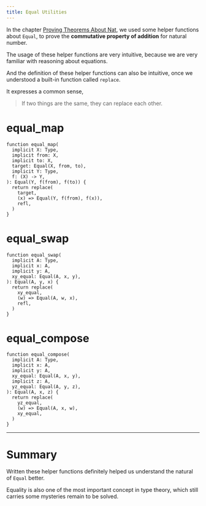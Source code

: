 ```yaml
---
title: Equal Utilities
---
```


In the chapter [Proving Theorems About Nat](../datatypes/proving-theorems-about-nat.md),
we used some helper functions about `Equal`,
to prove the **commutative property of addition** for natural number.

The usage of these helper functions are very intuitive,
because we are very familiar with reasoning about equations.

And the definition of these helper functions can also be intuitive,
once we understood a built-in function called `replace`.

It expresses a common sense,

> If two things are the same, they can replace each other.

# equal_map

```cicada
function equal_map(
  implicit X: Type,
  implicit from: X,
  implicit to: X,
  target: Equal(X, from, to),
  implicit Y: Type,
  f: (X) -> Y,
): Equal(Y, f(from), f(to)) {
  return replace(
    target,
    (x) => Equal(Y, f(from), f(x)),
    refl,
  )
}
```

# equal_swap

```cicada
function equal_swap(
  implicit A: Type,
  implicit x: A,
  implicit y: A,
  xy_equal: Equal(A, x, y),
): Equal(A, y, x) {
  return replace(
    xy_equal,
    (w) => Equal(A, w, x),
    refl,
  )
}
```

# equal_compose

```cicada
function equal_compose(
  implicit A: Type,
  implicit x: A,
  implicit y: A,
  xy_equal: Equal(A, x, y),
  implicit z: A,
  yz_equal: Equal(A, y, z),
): Equal(A, x, z) {
  return replace(
    yz_equal,
    (w) => Equal(A, x, w),
    xy_equal,
  )
}
```

---

# Summary

Written these helper functions definitely helped us
understand the natural of `Equal` better.

Equality is also one of the most important concept in type theory,
which still carries some mysteries remain to be solved.
